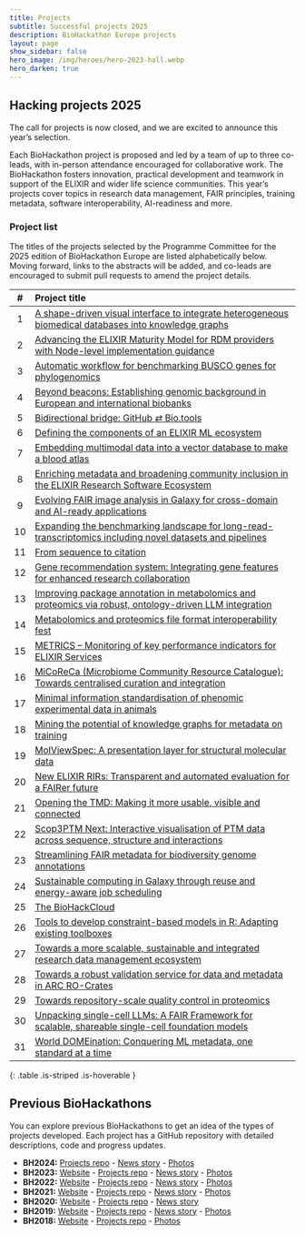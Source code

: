 ```yaml
---
title: Projects
subtitle: Successful projects 2025
description: BioHackathon Europe projects
layout: page
show_sidebar: false
hero_image: /img/heroes/hero-2023-hall.webp
hero_darken: true
---
```


## Hacking projects 2025

The call for projects is now closed, and we are excited to announce this year’s selection.

Each BioHackathon project is proposed and led by a team of up to three co-leads, with in-person attendance encouraged for collaborative work. The BioHackathon fosters innovation, practical development and teamwork in support of the ELIXIR and wider life science communities. This year’s projects cover topics in research data management, FAIR principles, training metadata, software interoperability, AI-readiness and more.

### Project list

The titles of the projects selected by the Programme Committee for the 2025 edition of BioHackathon Europe are listed alphabetically below. Moving forward, links to the abstracts will be added, and co-leads are encouraged to submit pull requests to amend the project details.

| # | Project title |
|:-:|:--------------|
| 1 | [A shape-driven visual interface to integrate heterogeneous biomedical databases into knowledge graphs](https://github.com/elixir-europe/biohackathon-projects-2025/blob/main/1.md) |
| 2 | [Advancing the ELIXIR Maturity Model for RDM providers with Node-level implementation guidance](https://github.com/elixir-europe/biohackathon-projects-2025/blob/main/2.md) |
| 3 | [Automatic workflow for benchmarking BUSCO genes for phylogenomics](https://github.com/elixir-europe/biohackathon-projects-2025/blob/main/3.md) |
| 4 | [Beyond beacons: Establishing genomic background in European and international biobanks](https://github.com/elixir-europe/biohackathon-projects-2025/blob/main/4.md) |
| 5 | [Bidirectional bridge: GitHub ⇄ Bio.tools](https://github.com/elixir-europe/biohackathon-projects-2025/blob/main/5.md) |
| 6 | [Defining the components of an ELIXIR ML ecosystem](https://github.com/elixir-europe/biohackathon-projects-2025/blob/main/6.md) |
| 7 | [Embedding multimodal data into a vector database to make a blood atlas](https://github.com/elixir-europe/biohackathon-projects-2025/blob/main/7.md) |
| 8 | [Enriching metadata and broadening community inclusion in the ELIXIR Research Software Ecosystem](https://github.com/elixir-europe/biohackathon-projects-2025/blob/main/8.md) |
| 9 | [Evolving FAIR image analysis in Galaxy for cross-domain and AI-ready applications](https://github.com/elixir-europe/biohackathon-projects-2025/blob/main/9.md) |
| 10 | [Expanding the benchmarking landscape for long-read-transcriptomics including novel datasets and pipelines](https://github.com/elixir-europe/biohackathon-projects-2025/blob/main/10.md) |
| 11 | [From sequence to citation](https://github.com/elixir-europe/biohackathon-projects-2025/blob/main/11.md) |
| 12 | [Gene recommendation system: Integrating gene features for enhanced research collaboration](https://github.com/elixir-europe/biohackathon-projects-2025/blob/main/12.md) |
| 13 | [Improving package annotation in metabolomics and proteomics via robust, ontology-driven LLM integration](https://github.com/elixir-europe/biohackathon-projects-2025/blob/main/13.md) |
| 14 | [Metabolomics and proteomics file format interoperability fest](https://github.com/elixir-europe/biohackathon-projects-2025/blob/main/14.md) |
| 15 | [METRICS – Monitoring of key performance indicators for ELIXIR Services](https://github.com/elixir-europe/biohackathon-projects-2025/blob/main/15.md) |
| 16 | [MiCoReCa (Microbiome Community Resource Catalogue): Towards centralised curation and integration](https://github.com/elixir-europe/biohackathon-projects-2025/blob/main/16.md) |
| 17 | [Minimal information standardisation of phenomic experimental data in animals](https://github.com/elixir-europe/biohackathon-projects-2025/blob/main/17.md) |
| 18 | [Mining the potential of knowledge graphs for metadata on training](https://github.com/elixir-europe/biohackathon-projects-2025/blob/main/18.md) |
| 19 | [MolViewSpec: A presentation layer for structural molecular data](https://github.com/elixir-europe/biohackathon-projects-2025/blob/main/19.md) |
| 20 | [New ELIXIR RIRs: Transparent and automated evaluation for a FAIRer future](https://github.com/elixir-europe/biohackathon-projects-2025/blob/main/20.md) |
| 21 | [Opening the TMD: Making it more usable, visible and connected](https://github.com/elixir-europe/biohackathon-projects-2025/blob/main/21.md) |
| 22 | [Scop3PTM Next: Interactive visualisation of PTM data across sequence, structure and interactions](https://github.com/elixir-europe/biohackathon-projects-2025/blob/main/22.md) |
| 23 | [Streamlining FAIR metadata for biodiversity genome annotations](https://github.com/elixir-europe/biohackathon-projects-2025/blob/main/23.md) |
| 24 | [Sustainable computing in Galaxy through reuse and energy-aware job scheduling](https://github.com/elixir-europe/biohackathon-projects-2025/blob/main/24.md) |
| 25 | [The BioHackCloud](https://github.com/elixir-europe/biohackathon-projects-2025/blob/main/25.md) |
| 26 | [Tools to develop constraint-based models in R: Adapting existing toolboxes](https://github.com/elixir-europe/biohackathon-projects-2025/blob/main/26.md) |
| 27 | [Towards a more scalable, sustainable and integrated research data management ecosystem](https://github.com/elixir-europe/biohackathon-projects-2025/blob/main/27.md) |
| 28 | [Towards a robust validation service for data and metadata in ARC RO-Crates](https://github.com/elixir-europe/biohackathon-projects-2025/blob/main/28.md) |
| 29 | [Towards repository-scale quality control in proteomics](https://github.com/elixir-europe/biohackathon-projects-2025/blob/main/29.md) |
| 30 | [Unpacking single-cell LLMs: A FAIR Framework for scalable, shareable single-cell foundation models](https://github.com/elixir-europe/biohackathon-projects-2025/blob/main/30.md) |
| 31 | [World DOMEination: Conquering ML metadata, one standard at a time](https://github.com/elixir-europe/biohackathon-projects-2025/blob/main/31.md) |
{: .table .is-striped .is-hoverable }

## Previous BioHackathons
You can explore previous BioHackathons to get an idea of the types of projects developed. Each project has a GitHub repository with detailed descriptions, code and progress updates.

*   **BH2024:** [Projects repo](https://github.com/elixir-europe/biohackathon-projects-2024) - [News story](https://elixir-europe.org/news/biohack2024) - [Photos](https://www.flickr.com/photos/elixir-europe/albums/72177720321912863/) 
*   **BH2023:** [Website](https://2023.biohackathon-europe.org) - [Projects repo](https://github.com/elixir-europe/biohackathon-projects-2023) - [News story](https://elixir-europe.org/news/biohack2023) - [Photos](https://www.flickr.com/photos/elixir-europe/albums/72177720312705782)
*   **BH2022:** [Website](https://2022.biohackathon-europe.org) - [Projects repo](https://github.com/elixir-europe/biohackathon-projects-2022) - [News story](https://elixir-europe.org/news/biohack2022) - [Photos](https://www.flickr.com/photos/elixir-europe/albums/72177720303911368)
*   **BH2021:** [Website](https://2021.biohackathon-europe.org) - [Projects repo](https://github.com/elixir-europe/BioHackathon-projects-2021) - [News story](https://elixir-europe.org/news/hybrid-biohackathon) - [Photos](https://www.flickr.com/photos/elixir-europe/albums/72157720142412708)
*   **BH2020:** [Website](https://2020.biohackathon-europe.org/) - [Projects repo](https://github.com/elixir-europe/BioHackathon-projects-2020) - [News story](https://elixir-europe.org/news/first-virtual-biohackathon-europe-success)
*   **BH2019:** [Website](https://2019.biohackathon-europe.org/) - [Projects repo](https://github.com/elixir-europe/BioHackathon-projects-2019) - [News story](https://elixir-europe.org/news/hackers-meet-develop-life-science-resources) - [Photos](https://www.flickr.com/photos/elixir-europe/albums/72157712057713728)
*   **BH2018:** [Website](https://2018.biohackathon-europe.org/) - [Projects repo](https://github.com/elixir-europe/bh2018paris) - [Photos](https://www.flickr.com/photos/elixir-europe/albums/72157710113824772)
